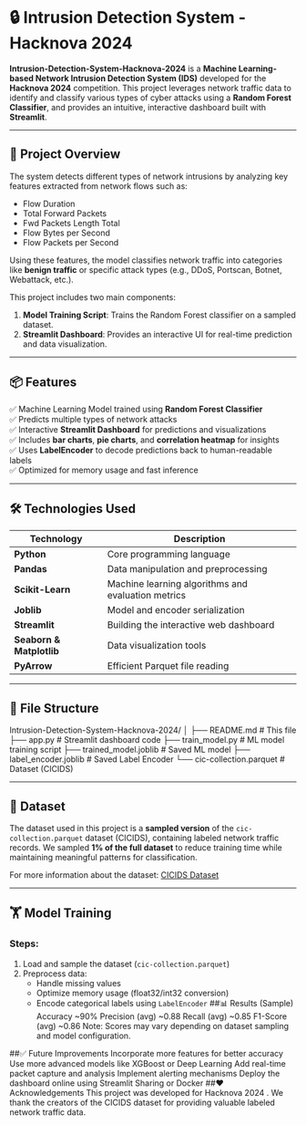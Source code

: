 # 🔒 Intrusion Detection System - Hacknova 2024

**Intrusion-Detection-System-Hacknova-2024** is a **Machine Learning-based Network Intrusion Detection System (IDS)** developed for the **Hacknova 2024** competition. This project leverages network traffic data to identify and classify various types of cyber attacks using a **Random Forest Classifier**, and provides an intuitive, interactive dashboard built with **Streamlit**.

---

## 🧠 Project Overview

The system detects different types of network intrusions by analyzing key features extracted from network flows such as:

- Flow Duration
- Total Forward Packets
- Fwd Packets Length Total
- Flow Bytes per Second
- Flow Packets per Second

Using these features, the model classifies network traffic into categories like **benign traffic** or specific attack types (e.g., DDoS, Portscan, Botnet, Webattack, etc.).

This project includes two main components:
1. **Model Training Script**: Trains the Random Forest classifier on a sampled dataset.
2. **Streamlit Dashboard**: Provides an interactive UI for real-time prediction and data visualization.

---

## 📦 Features

✅ Machine Learning Model trained using **Random Forest Classifier**  
✅ Predicts multiple types of network attacks  
✅ Interactive **Streamlit Dashboard** for predictions and visualizations  
✅ Includes **bar charts**, **pie charts**, and **correlation heatmap** for insights  
✅ Uses **LabelEncoder** to decode predictions back to human-readable labels  
✅ Optimized for memory usage and fast inference  

---

## 🛠️ Technologies Used

| Technology | Description |
|----------|-------------|
| **Python** | Core programming language |
| **Pandas** | Data manipulation and preprocessing |
| **Scikit-Learn** | Machine learning algorithms and evaluation metrics |
| **Joblib** | Model and encoder serialization |
| **Streamlit** | Building the interactive web dashboard |
| **Seaborn & Matplotlib** | Data visualization tools |
| **PyArrow** | Efficient Parquet file reading |

---

## 📁 File Structure
Intrusion-Detection-System-Hacknova-2024/
│
├── README.md # This file
├── app.py # Streamlit dashboard code
├── train_model.py # ML model training script
├── trained_model.joblib # Saved ML model
├── label_encoder.joblib # Saved Label Encoder
└── cic-collection.parquet # Dataset (CICIDS)


---

## 🧪 Dataset

The dataset used in this project is a **sampled version** of the `cic-collection.parquet` dataset (CICIDS), containing labeled network traffic records. We sampled **1% of the full dataset** to reduce training time while maintaining meaningful patterns for classification.

For more information about the dataset: [CICIDS Dataset](https://www.unb.ca/cic/datasets/index.html) 

---

## 🏋️ Model Training

### Steps:
1. Load and sample the dataset (`cic-collection.parquet`)
2. Preprocess data:
   - Handle missing values
   - Optimize memory usage (float32/int32 conversion)
   - Encode categorical labels using `LabelEncoder`
##📊 Results (Sample)
Accuracy
~90%
Precision (avg)
~0.88
Recall (avg)
~0.85
F1-Score (avg)
~0.86
Note: Scores may vary depending on dataset sampling and model configuration. 

##✅ Future Improvements
Incorporate more features for better accuracy
Use more advanced models like XGBoost or Deep Learning
Add real-time packet capture and analysis
Implement alerting mechanisms
Deploy the dashboard online using Streamlit Sharing or Docker
##❤️ Acknowledgements
This project was developed for Hacknova 2024 .
We thank the creators of the CICIDS dataset for providing valuable labeled network traffic data.
